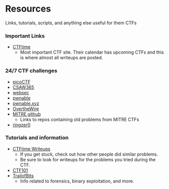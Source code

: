 # Resources
Links, tutorials, scripts, and anything else useful for them CTFs

### Important Links
* [CTFtime](https://ctftime.org/)
  * Most important CTF site. Their calendar has upcoming CTFs and this is where almost all writeups are posted.

### 24/7 CTF challenges
* [picoCTF](https://picoctf.com/)
* [CSAW365](https://365.csaw.io/challenges)
* [websec](https://websec.fr/)
* [pwnable](https://pwnable.kr/)
* [pwnable.xyz](https://pwnable.xyz/)
* [OvertheWire](http://overthewire.org/wargames/)
* [MITRE github](https://github.com/mitre-cyber-academy)
  * Links to repos containing old problems from MITRE CTFs
* [ringzer0](https://ringzer0ctf.com/challenges)

### Tutorials and information
* [CTFtime Writeups](https://ctftime.org/writeups)
  * If you get stuck, check out how other people did similar problems.
  * Be sure to look for writeups for the problems you tried during the CTF.
* [CTF101](https://ctf101.org/)
* [TrailofBits](https://trailofbits.github.io/ctf/intro/)
  * Info related to forensics, binary exploitation, and more.